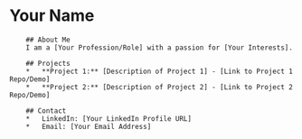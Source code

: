 # Your Name

        ## About Me
        I am a [Your Profession/Role] with a passion for [Your Interests].

        ## Projects
        *   **Project 1:** [Description of Project 1] - [Link to Project 1 Repo/Demo]
        *   **Project 2:** [Description of Project 2] - [Link to Project 2 Repo/Demo]

        ## Contact
        *   LinkedIn: [Your LinkedIn Profile URL]
        *   Email: [Your Email Address]
